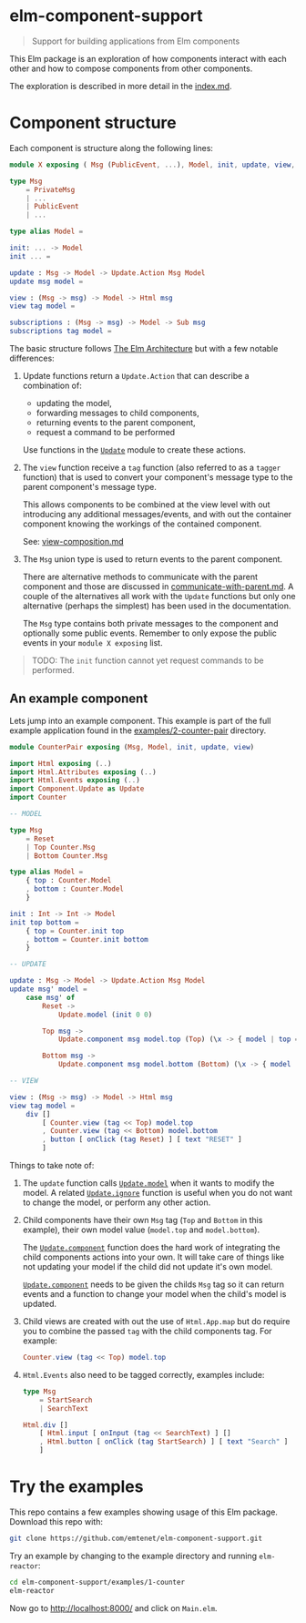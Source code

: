 # elm-component-support

> Support for building applications from Elm components

This Elm package is an exploration of how components interact with each
other and how to compose components from other components.

The exploration is described in more detail in the [index.md](docs/index.md).

# Component structure

Each component is structure along the following lines:

```elm
module X exposing ( Msg (PublicEvent, ...), Model, init, update, view, subscriptions)

type Msg
    = PrivateMsg
    | ...
    | PublicEvent
    | ...

type alias Model = 

init: ... -> Model
init ... =

update : Msg -> Model -> Update.Action Msg Model
update msg model =

view : (Msg -> msg) -> Model -> Html msg
view tag model =

subscriptions : (Msg -> msg) -> Model -> Sub msg
subscriptions tag model =
```

The basic structure follows [The Elm Architecture](http://guide.elm-lang.org/architecture/index.html) but with a few notable differences:

1.  Update functions return a `Update.Action` that can describe a
    combination of:
    * updating the model,
    * forwarding messages to child components,
    * returning events to the parent component,
    * request a command to be performed

    Use functions in the [`Update`](Update) module to create these actions.

2.  The `view` function receive a `tag` function
    (also referred to as a `tagger` function)
    that is used to convert your component's message type 
    to the parent component's message type.

    This allows components to be combined at the view level with out
    introducing any additional messages/events, and with out the container
    component knowing the workings of the contained component.

    See: [view-composition.md](docs/view-composition.md)

3.  The `Msg` union type is used to return events to the parent component.

    There are alternative methods to communicate with the parent component and
    those are discussed in
    [communicate-with-parent.md](docs/communicate-with-parent.md).
    A couple of the alternatives all work with the `Update` functions but only
    one alternative (perhaps the simplest) has been used in the documentation.

    The `Msg` type contains both private messages to the component and
    optionally some public events. Remember to only expose the public
    events in your `module X exposing` list.

> TODO: The `init` function cannot yet request commands to be performed.

## An example component

Lets jump into an example component. This example is part of the full example
application found in the [examples/2-counter-pair](examples/2-counter-pair)
directory.

```elm
module CounterPair exposing (Msg, Model, init, update, view)

import Html exposing (..)
import Html.Attributes exposing (..)
import Html.Events exposing (..)
import Component.Update as Update
import Counter

-- MODEL

type Msg
    = Reset
    | Top Counter.Msg
    | Bottom Counter.Msg

type alias Model =
    { top : Counter.Model
    , bottom : Counter.Model
    }

init : Int -> Int -> Model
init top bottom =
    { top = Counter.init top
    , bottom = Counter.init bottom
    }

-- UPDATE

update : Msg -> Model -> Update.Action Msg Model
update msg' model =
    case msg' of
        Reset ->
            Update.model (init 0 0)

        Top msg ->
            Update.component msg model.top (Top) (\x -> { model | top = x }) Counter.update

        Bottom msg ->
            Update.component msg model.bottom (Bottom) (\x -> { model | bottom = x }) Counter.update

-- VIEW

view : (Msg -> msg) -> Model -> Html msg
view tag model =
    div []
        [ Counter.view (tag << Top) model.top
        , Counter.view (tag << Bottom) model.bottom
        , button [ onClick (tag Reset) ] [ text "RESET" ]
        ]
```

Things to take note of:

1.  The `update` function calls [`Update.model`](Component-Update#model) 
    when it wants to modify the model.
    A related [`Update.ignore`](Component-Update#ignore) function is useful
    when you do not want to change the model, or perform any other action.

2.  Child components have their own `Msg` tag (`Top` and `Bottom` in this example),
    their own model value (`model.top` and `model.bottom`).

    The [`Update.component`](Component-Update#component) function does the
    hard work of integrating the child components actions into your own.
    It will take care of things like not updating your model 
    if the child did not update it's own model.

    [`Update.component`](Component-Update#component) needs to be given the
    childs `Msg` tag so it can return events and a function to change your
    model when the child's model is updated.

3.  Child views are created with out the use of `Html.App.map` but do require
    you to combine the passed `tag` with the child components tag.
    For example:

    ```elm
    Counter.view (tag << Top) model.top
    ```

4.  `Html.Events` also need to be tagged correctly, examples include:

    ```elm
    type Msg
        = StartSearch
        | SearchText

    Html.div []
        [ Html.input [ onInput (tag << SearchText) ] []
        , Html.button [ onClick (tag StartSearch) ] [ text "Search" ]
        ]
    ```

# Try the examples

This repo contains a few examples showing usage of this Elm package.
Download this repo with:

```bash
git clone https://github.com/emtenet/elm-component-support.git
```

Try an example by changing to the example directory and running `elm-reactor`:

```bash
cd elm-component-support/examples/1-counter
elm-reactor
```

Now go to [http://localhost:8000/](http://localhost:8000/) and click on `Main.elm`.